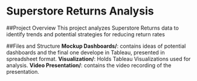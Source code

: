 # Superstore Returns Analysis

##Project Overview
This project analyzes Superstore Returns data to identify trends and potential strategies for reducing return rates

##Files and Structure
**Mockup Dashboards/**: contains ideas of potential dashboards and the final one develope in Tableau, presented in spreadsheet format.
**Visualization/**: Holds Tableau Visualizations used for analysis.
**Video Presentation/**: contains the video recording of the presentation.
